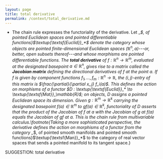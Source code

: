 ```yaml
---
layout: page
title: total derivative
permalink: /context/total_derivative.md
---
```

-  The chain rule expresses the functoriality of the derivative. Let _*$, of pointed Euclidean spaces and pointed differentiable functions}$\textup{\textsf{Euclid}}_*$ denote the category whose objects are pointed finite-dimensional Euclidean spaces $(\mathbb{R}^n,a)$---or, better, open subsets thereof---and whose morphisms are pointed differentiable functions. The **total derivative** of $f : \mathbb{R}^n \to \mathbb{R}^m$, evaluated at the designated basepoint $a \in \mathbb{R}^n$,  gives rise to a matrix called the **Jacobian matrix** defining the directional derivatives of $f$ at the point $a$. If $f$ is given by component functions $f_1,\ldots, f_m : \mathbb{R}^n \to \mathbb{R}$, the $(i,j)$-entry of this matrix is $\frac{\partial}{\partial x_j} f_i(a)$.  This defines the action on morphisms of a functor $D : \textup{\textsf{Euclid}}_* \to \textup{\textsf{Mat}}_\mathbb{R}$; on objects, $D$ assigns a pointed Euclidean space its dimension. Given $g : \mathbb{R}^m \to \mathbb{R}^k$ carrying the designated basepoint $f(a) \in \mathbb{R}^m$ to $gf(a) \in \mathbb{R}^k$, functoriality of $D$ asserts that the product of the Jacobian of $f$ at $a$ with the Jacobian of $g$ at $f(a)$ equals the Jacobian of $gf$ at $a$. This is the chain rule from multivariable calculus.\footnote{Taking a more sophisticated perspective,  the derivative defines the action on morphisms of a functor from the category _*$, of pointed smooth manifolds and  pointed smooth functions}$\textup{\textsf{Man}}_*$ to the category of real vector spaces that sends a pointed manifold to its tangent space.}

SUGGESTION: total derivative